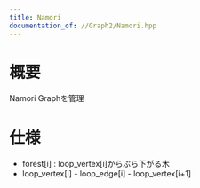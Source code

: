 ```yaml
---
title: Namori
documentation_of: //Graph2/Namori.hpp
---
```


# 概要  
Namori Graphを管理

# 仕様  
- forest[i] : loop_vertex[i]からぶら下がる木
- loop_vertex[i] - loop_edge[i] - loop_vertex[i+1]

